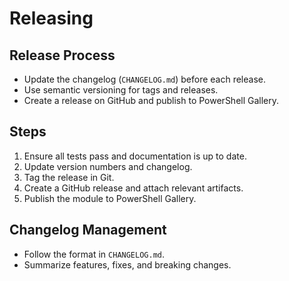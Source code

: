 # Releasing

## Release Process
- Update the changelog (`CHANGELOG.md`) before each release.
- Use semantic versioning for tags and releases.
- Create a release on GitHub and publish to PowerShell Gallery.

## Steps
1. Ensure all tests pass and documentation is up to date.
2. Update version numbers and changelog.
3. Tag the release in Git.
4. Create a GitHub release and attach relevant artifacts.
5. Publish the module to PowerShell Gallery.

## Changelog Management
- Follow the format in `CHANGELOG.md`.
- Summarize features, fixes, and breaking changes.
